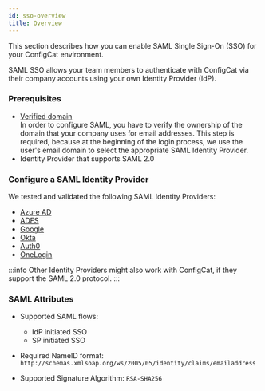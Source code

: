 ```yaml
---
id: sso-overview
title: Overview
---
```


This section describes how you can enable SAML Single Sign-On (SSO) for your ConfigCat environment.

SAML SSO allows your team members to authenticate with ConfigCat via their company accounts using your own Identity Provider (IdP).

### Prerequisites
- [Verified domain](../domain-verification)  
  In order to configure SAML, you have to verify the ownership of the domain that your company uses for email addresses. This step is required, because at the beginning of the login process, we use the user's email domain to select the appropriate SAML Identity Provider. 
- Identity Provider that supports SAML 2.0

### Configure a SAML Identity Provider

We tested and validated the following SAML Identity Providers:
- [Azure AD](identity-providers/azure-ad)
- [ADFS](identity-providers/adfs)
- [Google](identity-providers/google)
- [Okta](identity-providers/okta)
- [Auth0](identity-providers/auth0)
- [OneLogin](identity-providers/onelogin)

:::info
Other Identity Providers might also work with ConfigCat, if they support the SAML 2.0 protocol.
:::

### SAML Attributes
- Supported SAML flows:
    - IdP initiated SSO
    - SP initiated SSO

- Required NameID format: `http://schemas.xmlsoap.org/ws/2005/05/identity/claims/emailaddress`
- Supported Signature Algorithm: `RSA-SHA256`
#### 